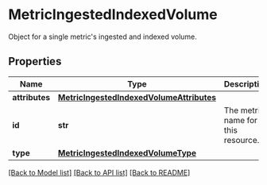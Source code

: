 # MetricIngestedIndexedVolume

Object for a single metric's ingested and indexed volume.

## Properties
Name | Type | Description | Notes
------------ | ------------- | ------------- | -------------
**attributes** | [**MetricIngestedIndexedVolumeAttributes**](MetricIngestedIndexedVolumeAttributes.md) |  | [optional] 
**id** | **str** | The metric name for this resource. | [optional] 
**type** | [**MetricIngestedIndexedVolumeType**](MetricIngestedIndexedVolumeType.md) |  | [optional] 

[[Back to Model list]](README.md#documentation-for-models) [[Back to API list]](README.md#documentation-for-api-endpoints) [[Back to README]](README.md)


